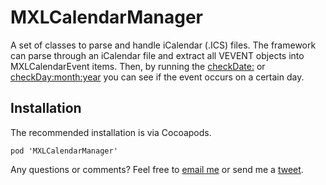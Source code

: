 MXLCalendarManager
==================

A set of classes to parse and handle iCalendar (.ICS) files. The framework can parse through an iCalendar file and extract all VEVENT objects into MXLCalendarEvent items. Then, by running the [checkDate:](https://github.com/KiranPanesar/MXLCalendarManager/blob/master/MXLCalendarManager/MXLCalendarEvent.h#L99) or [checkDay:month:year](https://github.com/KiranPanesar/MXLCalendarManager/blob/master/MXLCalendarManager/MXLCalendarEvent.h#L98) you can see if the event occurs on a certain day.

Installation
---
The recommended installation is via Cocoapods.

```
pod 'MXLCalendarManager'
```

Any questions or comments? Feel free to [email me](mailto:kiransinghpanesar@googlemail.com) or send me a [tweet](http://www.twitter.com/k_panesar).
